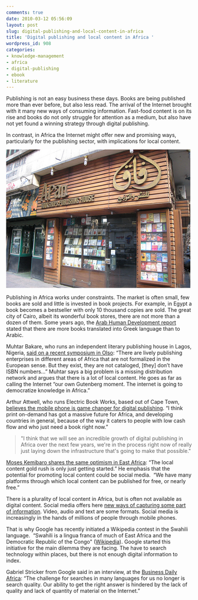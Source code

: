 ```yaml
---
comments: true
date: 2010-03-12 05:56:09
layout: post
slug: digital-publishing-and-local-content-in-africa
title: 'Digital publishing and local content in Africa '
wordpress_id: 908
categories:
- knowledge-management
- africa
- digital-publishing
- ebook
- literature
---
```


Publishing is not an easy business these days. Books are being published more than ever before, but also less read. The arrival of the Internet brought with it many new ways of consuming information. Fast-food content is on its rise and books do not only struggle for attention as a medium, but also have not yet found a winning strategy through digital publishing.


In contrast, in Africa the Internet might offer new and promising ways, particularly for the publishing sector, with implications for local content.

[![Photo by schmuela from Flickr (CC License)](/images/bookstore.jpeg)](http://www.flickr.com/photos/klg19/4414542613/)

Publishing in Africa works under constraints. The market is often small, few books are sold and little is invested in book projects. For example, in Egypt a book becomes a bestseller with only 10 thousand copies are sold. The great city of Cairo, albeit its wonderful book stores, there are not more than a dozen of them. Some years ago, the [Arab Human Development report](http://hdr.undp.org/en/reports/regionalreports/arabstates/name,3204,en.html) stated that there are more books translated into Greek language than to Arabic.

Muhtar Bakare, who runs an independent literary publishing house in Lagos, Nigeria, [said on a recent s](http://publishingperspectives.com/?p=9507)[ymposium in Olso](http://publishingperspectives.com/?p=9507): “There are lively publishing enterprises in different areas of Africa that are not formalized in the European sense. But they exist, they are not cataloged, [they] don’t have ISBN numbers…” Muhtar says a big problem is a missing distribution network and argues that there is a lot of local content. He goes as far as calling the Internet “our own Gutenberg moment. The internet is going to democratize knowledge in Africa.”

Arthur Attwell, who runs Electric Book Works, based out of Cape Town, [believes the mobile phone is game changer for digital publishing](http://radar.oreilly.com/2010/01/bringing-e-books-to-africa-and.html). “I think print on-demand has got a massive future for Africa, and developing countries in general, because of the way it caters to people with low cash flow and who just need a book right now.”


> 

> 
> "I think that we will see an incredible growth of digital publishing in Africa over the next few years, we're in the process right now of really just laying down the infrastructure that's going to make that possible."


[Moses Kemibaro shares the same optimism in East Africa](http://www.theeastafrican.co.ke/business/-/2560/870452/-/item/1/-/hu3tqt/-/index.html): “The local content gold rush is only just getting started.” He emphasis that the potential for promoting local content could be social media.  “We have many platforms through which local content can be published for free, or nearly free.”

There is a plurality of local content in Africa, but is often not available as digital content. Social media offers here [new ways of capturing some part of information](http://web2fordev.net/component/content/article/1-latest-news/88-the-role-of-the-participatory-web-for-indigenous-knowledge). Video, audio and text are some formats. Social media is increasingly in the hands of millions of people through mobile phones.

That is why Google has recently initiated a Wikipedia contest in the Swahili language.  “Swahili is a lingua franca of much of East Africa and the Democratic Republic of the Congo" ([Wikipedia](http://en.wikipedia.org/wiki/Swahili_language)). Google started this initiative for the main dilemma they are facing. The have to search technology within places, but there is not enough digital information to index.

Gabriel Stricker from Google said in an interview, at the [Business Daily Africa](http://www.businessdailyafrica.com/Company%20Industry/-/539550/849540/-/t4ipjrz/-/index.html): “The challenge for searches in many languages for us no longer is search quality. Our ability to get the right answer is hindered by the lack of quality and lack of quantity of material on the Internet.”
